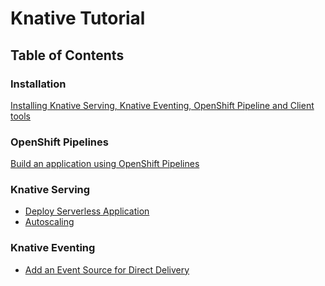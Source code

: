 #  Knative Tutorial

## Table of Contents

### Installation
[Installing Knative Serving, Knative Eventing, OpenShift Pipeline and Client tools](./1.InstallKnativeAndTekton.md)

### OpenShift Pipelines
[Build an application using OpenShift Pipelines](./2.BuildUsingOpenShiftPipelines.md)

### Knative Serving
* [Deploy Serverless Application](./3.DeployServerlessApp.md)
* [Autoscaling]()

### Knative Eventing
* [Add an Event Source for Direct Delivery](./5.AddingDirectEventSource.md)
